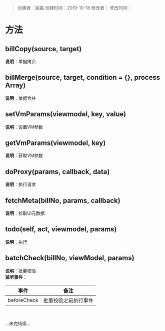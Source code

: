 > 创建者：姚磊
> 创建时间：2019-10-18
> 修改者：
> 修改时间：


<a name="2EJ8n"></a>
# 方法
<a name="OCnC4"></a>
## billCopy(source, target)
**说明**：单据拷贝

<a name="Gm1u4"></a>
## billMerge(source, target, condition = {}, processArray) 
**说明**：单据合并

<a name="ilgt7"></a>
## setVmParams(viewmodel, key, value)
**说明**：设置VM参数

<a name="2APrE"></a>
## getVmParams(viewmodel, key)
**说明**：获取VM参数

<a name="H9N8h"></a>
## doProxy(params, callback, data)
**说明**：执行请求

<a name="UUhVL"></a>
## fetchMeta(billNo, params, callback)
**说明**：拉取UI元数据

<a name="NSkXq"></a>
## todo(self, act, viewmodel, params)
**说明**：执行

<a name="9Xnjk"></a>
## batchCheck(billNo, viewModel, params)
**说明**：批量校验<br />**监听事件：**

| **事件** | **备注** |
| :---: | :---: |
| beforeCheck | 批量校验之前执行事件 |

<br />

...未完待续...